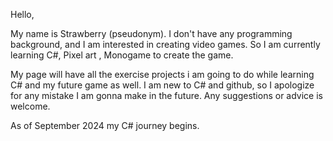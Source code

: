 Hello,

My name is Strawberry (pseudonym). I don't have any programming background, and I am interested in creating video games. So I am currently learning C#, Pixel art , Monogame to create the game.

My page will have all the exercise projects i am going to do while learning C# and my future game as well. I am new to C# and github, so I apologize for any mistake I am gonna make in the future. Any suggestions or advice is welcome.

As of September 2024 my C# journey begins.
